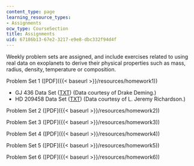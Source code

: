 ```yaml
---
content_type: page
learning_resource_types:
- Assignments
ocw_type: CourseSection
title: Assignments
uid: 67186b13-67e2-3217-e9e8-dbc332f94d4f
---
```


Weekly problem sets are assigned, and include exercises related to using real data on exoplanets to derive their physical properties such as mass, radius, density, temperature or composition.

Problem Set 1 ([PDF]({{< baseurl >}}/resources/homework1))

*   GJ 436 Data Set ([TXT](/courses/earth-atmospheric-and-planetary-sciences/12-425-extrasolar-planets-physics-and-detection-techniques-fall-2007/assignments/gj436.txt)) (Data courtesy of Drake Deming.)
*   HD 209458 Data Set ([TXT](/courses/earth-atmospheric-and-planetary-sciences/12-425-extrasolar-planets-physics-and-detection-techniques-fall-2007/assignments/hd209458.txt)) (Data courtesy of L. Jeremy Richardson.)

Problem Set 2 ([PDF]({{< baseurl >}}/resources/homework2))

Problem Set 3 ([PDF]({{< baseurl >}}/resources/homework3))

Problem Set 4 ([PDF]({{< baseurl >}}/resources/homework4))

Problem Set 5 ([PDF]({{< baseurl >}}/resources/homework5))

Problem Set 6 ([PDF]({{< baseurl >}}/resources/homework6))